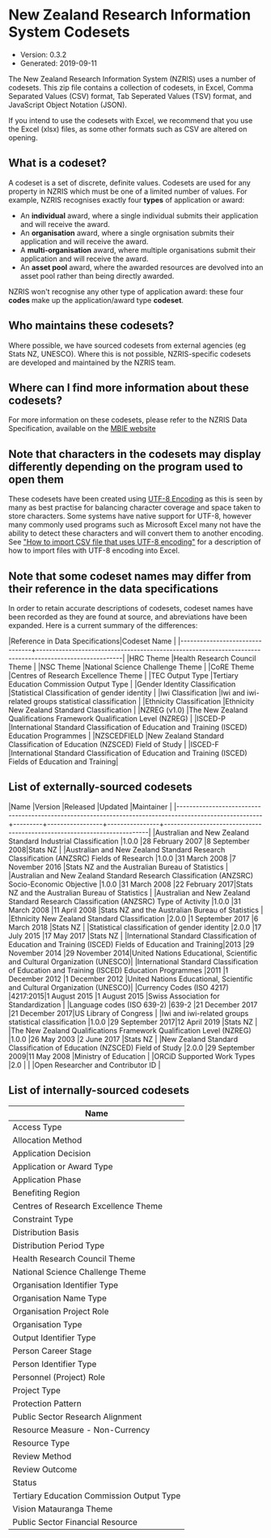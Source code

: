 # New Zealand Research Information System Codesets

* Version: 0.3.2
* Generated: 2019-09-11

The New Zealand Research Information System (NZRIS) uses a number of codesets.
This zip file contains a collection of codesets, in Excel, Comma Separated Values 
(CSV) format, Tab Seperated Values (TSV) format, and JavaScript Object Notation 
(JSON).

If you intend to use the codesets with Excel, we recommend that you use the Excel 
(xlsx) files, as some other formats such as CSV are altered on opening.


## What is a codeset?

A codeset is a set of discrete, definite values. Codesets are used for any
property in NZRIS which must be one of a limited number of values. For example,
NZRIS recognises exactly four **types** of application or award:

* An **individual** award, where a single individual submits their application and
  will receive the award.
* An **organisation** award, where a single orgnisation submits their application
  and will receive the award.
* A **multi-organisation** award, where multiple organisations submit their
  application and will receive the award.
* An **asset pool** award, where the awarded resources are devolved into an asset
  pool rather than being directly awarded.

NZRIS won't recognise any other type of application award: these four **codes**
make up the application/award type **codeset**.

## Who maintains these codesets?

Where possible, we have sourced codesets from external agencies (eg Stats NZ,
UNESCO). Where this is not possible, NZRIS-specific codesets are developed and
maintained by the NZRIS team.

## Where can I find more information about these codesets?

For more information on these codesets, please refer to the NZRIS Data
Specification, available on the [MBIE website](https://www.mbie.govt.nz/science-and-technology/science-and-innovation/research-and-data/nzris/nzris-tools-resources)

## Note that characters in the codesets may display differently depending on the program used to open them

These codesets have been created using [UTF-8 Encoding](https://en.wikipedia.org/wiki/UTF-8) 
as this is seen by many as best practise for balancing character coverage and
space taken to store characters. Some systems have native support for UTF-8,
however many commonly used programs such as Microsoft Excel many not have the
ability to detect these characters and will convert them to another encoding.
See ["How to import CSV file that uses UTF-8 encoding"](https://excel.officetuts.net/en/examples/how-to-import-csv-file-that-uses-utf-8-encoding)
for a description of how to import files with UTF-8 encoding into Excel.

## Note that some codeset names may differ from their reference in the data specifications

In order to retain accurate descriptions of codesets, codeset names have been 
recorded as they are found at source, and abreviations have been expanded. Here
is a current summary of the differences:

|Reference in Data Specifications|Codeset Name                                                                                            |
|--------------------------------+--------------------------------------------------------------------------------------------------------|
|HRC Theme                       |Health Research Council Theme                                                                           |
|NSC Theme                       |National Science Challenge Theme                                                                        |
|CoRE Theme                      |Centres of Research Excellence Theme                                                                    |
|TEC Output Type                 |Tertiary Education Commission Output Type                                                               |
|Gender Identity Classification  |Statistical Classification of gender identity                                                           |
|Iwi Classification              |Iwi and iwi-related groups statistical classification                                                   |
|Ethnicity Classification        |Ethnicity New Zealand Standard Classification                                                           |
|NZREG (v1.0)                    |The New Zealand Qualifications Framework Qualification Level (NZREG)                                    |
|ISCED-P                         |International Standard Classification of Education and Training (ISCED) Education Programmes            |
|NZSCEDFIELD                     |New Zealand Standard Classification of Education (NZSCED) Field of Study                                |
|ISCED-F                         |International Standard Classification of Education and Training (ISCED) Fields of Education and Training|


## List of externally-sourced codesets

|Name                                                                                                    |Version  |Released         |Updated         |Maintainer                                                               |
|--------------------------------------------------------------------------------------------------------+---------+-----------------+----------------+-------------------------------------------------------------------------|
|Australian and New Zealand Standard Industrial Classification                                           |1.0.0    |28 February 2007 |8 September 2008|Stats NZ                                                                 |
|Australian and New Zealand Standard Research Classification (ANZSRC) Fields of Research                 |1.0.0    |31 March 2008    |7 November 2016 |Stats NZ and the Australian Bureau of Statistics                         |
|Australian and New Zealand Standard Research Classification (ANZSRC) Socio-Economic Objective           |1.0.0    |31 March 2008    |22 February 2017|Stats NZ and the Australian Bureau of Statistics                         |
|Australian and New Zealand Standard Research Classification (ANZSRC) Type of Activity                   |1.0.0    |31 March 2008    |11 April 2008   |Stats NZ and the Australian Bureau of Statistics                         |
|Ethnicity New Zealand Standard Classification                                                           |2.0.0    |1 September 2017 |6 March 2018    |Stats NZ                                                                 |
|Statistical classification of gender identity                                                           |2.0.0    |17 July 2015     |17 May 2017     |Stats NZ                                                                 |
|International Standard Classification of Education and Training (ISCED) Fields of Education and Training|2013     |29 November 2014 |29 November 2014|United Nations Educational, Scientific and Cultural Organization (UNESCO)|
|International Standard Classification of Education and Training (ISCED) Education Programmes            |2011     |1 December 2012  |1 December 2012 |United Nations Educational, Scientific and Cultural Organization (UNESCO)|
|Currency Codes (ISO 4217)                                                                               |4217:2015|1 August 2015    |1 August 2015   |Swiss Association for Standardization                                    |
|Language codes (ISO 639-2)                                                                              |639-2    |21 December 2017 |21 December 2017|US Library of Congress                                                   |
|Iwi and iwi-related groups statistical classification                                                   |1.0.0    |29 September 2017|12 April 2019   |Stats NZ                                                                 |
|The New Zealand Qualifications Framework Qualification Level (NZREG)                                    |1.0.0    |26 May 2003      |2 June 2017     |Stats NZ                                                                 |
|New Zealand Standard Classification of Education (NZSCED) Field of Study                                |2.0.0    |29 September 2009|11 May 2008     |Ministry of Education                                                    |
|ORCiD Supported Work Types                                                                              |2.0      |                 |                |Open Researcher and Contributor ID                                       |

## List of internally-sourced codesets

|Name                                     |
|-----------------------------------------|
|                              Access Type|
|                        Allocation Method|
|                     Application Decision|
|                Application or Award Type|
|                        Application Phase|
|                        Benefiting Region|
|     Centres of Research Excellence Theme|
|                          Constraint Type|
|                       Distribution Basis|
|                 Distribution Period Type|
|            Health Research Council Theme|
|         National Science Challenge Theme|
|             Organisation Identifier Type|
|                   Organisation Name Type|
|                Organisation Project Role|
|                        Organisation Type|
|                   Output Identifier Type|
|                      Person Career Stage|
|                   Person Identifier Type|
|                 Personnel (Project) Role|
|                             Project Type|
|                       Protection Pattern|
|         Public Sector Research Alignment|
|          Resource Measure - Non-Currency|
|                            Resource Type|
|                            Review Method|
|                           Review Outcome|
|                                   Status|
|Tertiary Education Commission Output Type|
|                  Vision Matauranga Theme|
|         Public Sector Financial Resource|
